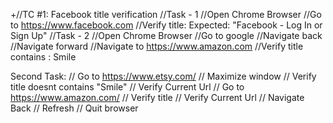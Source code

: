+//TC #1: Facebook title verification
//Task - 1
//Open Chrome Browser
//Go to https://www.facebook.com
//Verify title: Expected: "Facebook - Log In or Sign Up"
//Task - 2
//Open Chrome Browser
//Go to google
//Navigate back
//Navigate forward
//Navigate to https://www.amazon.com
//Verify title contains : Smile

Second Task:
  // Go to https://www.etsy.com/
 // Maximize window
 // Verify title doesnt contains "Smile"
 // Verify Current Url
 // Go to https://www.amazon.com/
 // Verify title
 // Verify Current Url
 // Navigate Back
 // Refresh
 // Quit browser